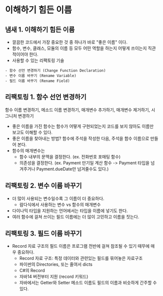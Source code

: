 # 이해하기 힘든 이름

## 냄새 1. 이해하기 힘든 이름

- 깔끔한 코드에서 가장 중요한 것 중 하나가 바로 "좋은 이름" 이다.
- 함수, 변수, 클래스, 모듈의 이름 등 모두 어떤 역할을 하는지 어떻게 쓰이는지 직관적이어야 한다.
- 사용할 수 있는 리팩토링 기술

```tip
- 함수 선언 변경하기 (Change Function Declaration)
- 변수 이름 바꾸기 (Rename Variable)
- 필드 이름 바꾸기 (Rename Field)
```

## 리팩토링 1. 함수 선언 변경하기
함수 이름 변경하기, 메소드 이름 변경하기, 매개변수 추가하기, 매개변수 제거하기, 시그니처 변경하기

- 좋은 이름을 가진 함수는 함수가 어떻게 구현되었는지 코드를 보지 않아도 이름만 보고도 이해할 수 있다.
- 좋은 이름을 찾아내는 방법? 함수에 주석을 작성한 다음, 주석을 함수 이름으로 만들어 본다.
- 함수의 매개변수는
    - 함수 내부의 문맥을 결정한다. (ex. 전화번호 포매팅 함수)
    - 의존성을 결정한다. (ex. Payment 만기일 계산 함수 -> Payment 타입을 넘겨주거나 Payment.dueDate만 넘겨줄수도 있다.)

## 리팩토링 2. 변수 이름 바꾸기

- 더 많이 사용되는 변수일수록 그 이름이 더 중요하다.
    - 람다식에서 사용하는 변수 vs 함수의 매개변수
- 다이나믹 타입을 지원하는 언어에서는 타입을 이름에 넣기도 한다.
- 여러 함수에 걸쳐 쓰이는 필드 이름에는 더 많이 고민하고 이름을 짓는다.


## 리팩토링 3. 필드 이름 바꾸기

- Record 자료 구조의 필드 이름은 프로그램 전반에 걸쳐 참조될 수 있기 때무에 매우 중요하다.
    - Record 자료 구조: 특정 데이터와 관련있는 필드를 묶어놓은 자료구조
    - 파이썬의 Directories, 또는 줄여서 dicts
    - C#의 Record
    - 자바14 버전부터 지원 (record 키워드)
    - 자바에서는 Getter와 Setter 메소드 이름도 필드의 이름과 비슷하게 간주할 수 있다.

